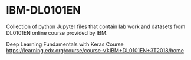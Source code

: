 # IBM-DL0101EN
Collection of python Jupyter files that contain lab work and datasets from DL0101EN online course provided by IBM.




Deep Learning Fundamentals with Keras Course https://learning.edx.org/course/course-v1:IBM+DL0101EN+3T2018/home

